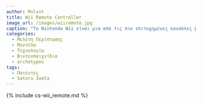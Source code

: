 ```yaml
---
author: Mnlsvt
title: Wii Remote Controller
image_url: /images/wiiremote.jpg
caption: "Το Nintendo Wii είναι μια από τις πιο επιτυχημένες κονσόλες βιντεοπαιχννιδιώνν όλων των εποχών ξαθώς αγαπήθηκε από εκκατομύρια κόσμου που τη χρησιμοποιούνν μέχρι και σήμερα. Ο λόγος της τεράστις αυτής επιτυχίας είναι ο ασυνήθιστος για την εποχή χειρισμός του καθώς καμία άλλη κονσόλα δεν έδινε τη δυνατότητα στον χρήστη να βιώσει πραγματικά το παιχνίδι. Ο χειρισμός γίνεται μέσω δύο τμημάτων: με το Remote, το οποίο μοιάζει με χειριστήριο και το Nunchuk, το οποίο είναι ένα κλασικό χειριστήριο σε μικρότερο μέγεθος. Αυτά τα δύο τμήματα συνδέονται με ένα καλώδιο μεταξύ τους. Το Wii Remote ενσωματώνει αισθητήρες κίνησης, οι οποίοι λαμβάνουν τις κινήσεις που κάνει ο παίκτης με τα χέρια του και μεταφέρονται στο παιχνίδι. Για παράδειγμα σε ένα παιχνίδι τένις, μπορείς να χρησιμοποιήσεις το Remote σαν ρακέτα, σε ένα παιχνίδι ξιφομαχιών σαν σπαθί κτλ. Μερικά παιχνίδια όπως το Fling Smash, Wii Sports Resort, Red Steel 2 προϋποθέτουν μεγαλύτερη ακρίβεια και για αυτό χρειάζονται τη χρήση ενός περιφερειακού που ονομάζεται Wii Motion Plus. Το Wii Motion Plus μπαίνει πίσω από το Wii Remote και προσφέρει 1:1 κίνηση. Το καινούριο μοντέλο του Wii Remote είναι το Wii Remote Plus και ενώ έχει ίδιο μέγεθος με το απλό Wii Remote, έχει ήδη ενσωματωμένο μέσα του το Wii Motion Plus."
categories:
  - Μελέτη Περίπτωσης
  - Μοντέλα
  - Τεχνολογία
  - Βιντεοπαιχνίδια
  - archetypes
tags:
  - Πατέντες
  - Satoru Iwata
---
```


{% include cs-wii_remote.md %}
